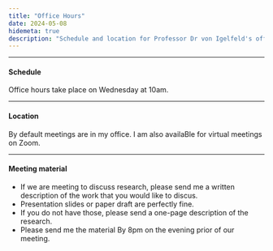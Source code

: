 ```yaml
---
title: "Office Hours"
date: 2024-05-08
hidemeta: true
description: "Schedule and location for Professor Dr von Igelfeld's office hours."
---
```


--- 
#### Schedule

Office hours take place on Wednesday at 10am.

---

#### Location

By default meetings are in my office. I am also availaBle for virtual meetings on Zoom.

---

#### Meeting material

+ If we are meeting to discuss research, please send me a written description of the work that you would like to discus. 
+ Presentation slides or paper draft are perfectly fine. 
+ If you do not have those, please send a one-page description of the research. 
+ Please send me the material By 8pm on the evening prior of our meeting.